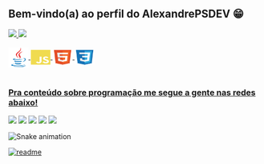 ## Bem-vindo(a) ao perfil do AlexandrePSDEV 😁

 <div>
   <a href="https://github.com/AlexandrePSDEV ">
   <img height="180em" src="https://github-readme-stats.vercel.app/api?username=AlexandrePSDEV &show_icons=true&theme=tokyonight&include_all_commits=true&count_private=true"/>
   <img height="180em" src="https://github-readme-stats.vercel.app/api/top-langs/?username=AlexandrePSDEV&layout=compact&langs_count=6&theme=tokyonight"/>

</div>
<div style="display: inline_block"><br>
 <img align="center" alt"java"height="30" width="40" src="https://raw.githubusercontent.com/devicons/devicon/1119b9f84c0290e0f0b38982099a2bd027a48bf1/icons/java/java-original.svg" >
 <img align="center" alt="Js" height="30" width="40" src="https://raw.githubusercontent.com/devicons/devicon/master/icons/javascript/javascript-plain.svg">
  <img align="center" alt="HTML" height="30" width="40" src="https://raw.githubusercontent.com/devicons/devicon/master/icons/html5/html5-original.svg">
  <img align="center" alt="CSS" height="30" width="40" src="https://raw.githubusercontent.com/devicons/devicon/master/icons/css3/css3-original.svg">
</div>
 
  <br>   
 
  ### Pra conteúdo sobre programação me segue a gente nas redes abaixo!
 
<div> 
  <a href="https://www.youtube.com/alexandrepaiva" target="_blank"><img src="https://img.shields.io/badge/YouTube-FF0000?style=for-the-badge&logo=youtube&logoColor=white" target="_blank"></a>
  <a href="https://instagram.com/paivasouzaalexandre" target="_blank"><img src="https://img.shields.io/badge/-Instagram-%23E4405F?style=for-the-badge&logo=instagram&logoColor=white" target="_blank"></a>
 <a href="https://discord.gg/Alexlol" target="_blank"><img src="https://img.shields.io/badge/Discord-7289DA?style=for-the-badge&logo=discord&logoColor=white" target="_blank"></a> 
  <a href = "mailto:xandeps618@gmail.com"><img src="https://img.shields.io/badge/-Gmail-%23333?style=for-the-badge&logo=gmail&logoColor=white" target="_blank"></a>
  <a href="https://www.linkedin.com/in/AlexandredePaivaSouza" target="_blank"><img src="https://img.shields.io/badge/-LinkedIn-%230077B5?style=for-the-badge&logo=linkedin&logoColor=white" target="_blank"></a> 
 
  ![Snake animation](https://github.com/AlexandrePSDEV/AlexandrePSDEV/blob/output/github-contribution-grid-snake.svg)

</div>

 [![readme](https://github-readme-stats.vercel.app/api/pin/?username=AlesandrePSDEV&repo=AlexandrePSDEV&theme=react)](https://github.com/AlexandrePSDEV/AlexandrePSDEV)
